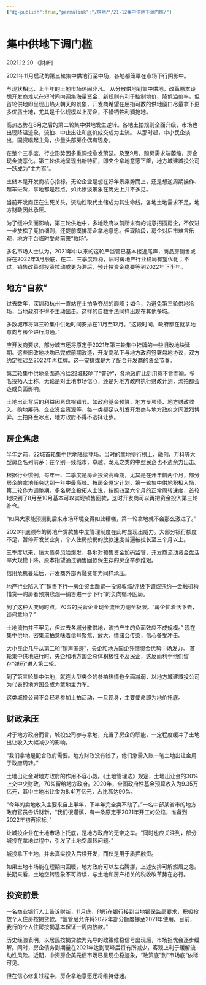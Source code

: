 ```yaml
---
{"dg-publish":true,"permalink":"/房地产/21-12集中供地下调门槛/"}
---
```


# 集中供地下调门槛
2021.12.20 《财新》

2021年11月启动的第三轮集中供地行至中场，各地都笼罩在市场下行阴影中。

与现状相比，上半年的土地市场热闹非凡。
从分散供地到集中供地，改革原本设想开发商难以在短时间内调集海量资金，新规则有利于控制地价、降低溢价率。但首轮供地即呈现出热火朝天的景象，开发商希望在屈指可数的供地窗口尽量拿下更多优质土地，尤其是千亿规模以上房企，不惜牺牲利润抢地。

高热态势在8月之后的第二轮集中供地发生逆转。各地土拍规则全面升级，市场也出现降温迹象，流拍、中止出让和底价成交成为主流。
从那时起，中小民企淡出，国资唱起主角，少量头部房企偶有现身。

在整个三季度，行业形势因多重调控愈发萧瑟。及至9月，购房需求端萎缩，房企现金流恶化。第三轮供地呈现出新特征，即央企拿地意愿下降，地方城建城投公司一跃成为“主力军”。

土储本是开发商核心指标。无论企业是想在好年景乘势而上，还是想逆周期操作、超车进阶，拿地都是起点。如此惨淡景象在历史上并不多见。

当前开发商正在生死关头，流动性取代土储成为其生命线。各地土地需求不足，地方财政因此承压。

为了缓冲负面影响，第三轮供地中，多地政府以前所未有的诚意招揽房企，不仅进一步放松了竞拍细则，还提前摸排房企拿地意愿。但现阶段，房企对后市难言乐观，地方平台临时受命前来“救场”。

多名市场人士认为，2021年中以来的这轮严监管已基本接近尾声，商品房销售或将在2022年3月触底，在二、三季度趋稳，届时房地产行业格局有望优化；不过，销售改善对投资拉动或更为滞后，预计投资企稳要等到2022年下半年。

## 地方“自救”

过去数年，深圳和杭州一直站在土拍争夺战的巅峰；如今，为避免第三轮供地冷场，当地政府不得不主动出击。这样的自救手法同样出现在其他多城。

多数城市将第三轮集中供地时间安排在11月至12月。“这段时间，政府都在就拿地意向与房企进行沟通。”

应开发商要求，部分城市还将原定于2021年第三轮集中挂牌的一些旧改地块延期。这些旧改地块均已完成前期改造，开发商私下与地方政府签署勾地协议，双方约定推迟至2022年再挂牌。这一安排或是为了配合开发商的资金节奏。

第二轮集中供地全面遇冷给22城敲响了“警钟”，各地政府此刻用意不言而喻。多名投拓人士称，无论是对土地市场信心，还是对地方政府执行财政计划，流拍都会造成负面影响。

土地出让背后的利益因素盘根错节。如政府基金预算、地方专项债、地方财政收入、购地筹码、企业资金资源等，每一类都足以引发开发商与地方政府之间激烈博弈。土拍降至冰点，地方政府不得不选择让步。

## 房企焦虑

半年之前，22城首轮集中供地陆续登场。当时的拿地排行榜上，融创、万科等大型房企名列前茅；在个别一线城市，卓越、龙光之类的中型民企也不遗余力出击。

根据行业惯例，每年一、二季度是房企投资高峰期，尤其是在开年前两个月，部分房企的拿地任务达到一年中最高峰。按房企原定计划，第一轮集中供地积极入场，第二轮作为调整期。多名房企投拓人士说，按照四至六个月的正常周转速度，首轮地块到了8月至10月基本可以实现销售回款，这时开发商可以再把资金投入第三轮补仓。

“如果大家能预测到后来市场环境变得如此糟糕，第一轮拿地就不会那么激进了。”

2020年底颁布的房地产贷款集中度管理制度在此时显现出威力。大部分银行额度不足，暂停开发贷业务，个人住房按揭的放款速度普遍被拉长至三个月以上。

三季度以来，恒大债务风险爆发，各地对预售资金加码监管，开发商流动资金盘活率大规模下降。原本指望通过销售回款保生存的房企举步维艰。

信用危机蔓延后，开发商外部再融资能力同样承压。

地产行业陷入了“销售下行—房企资金趋紧—投资收缩/评级下调或违约—金融机构惜贷—购房者预期悲观—销售进一步下行”的负向循环困局。

到了这种大变局时点，70%的民营企业现金流压力绷至极限。“房企忙着活下去，谈何拿地？”

土地流拍并不罕见，但过去各城分散供地，流拍产生的负面效应不成规模。”
现在集中供地，密集流拍意味着信号聚焦、放大，情绪会传染，信心备受冲击。

大小民企几乎从第二轮“销声匿迹”，央企和地方国企凭借资金优势中场发力。
首轮集中供地进行时，央企和地方国企总体积极性不及民企，这反而利于他们留存“弹药”进入第二轮。

到了第三轮集中供地，就连大型央企的参拍热情也全面减弱，以地方城建城投公司为代表的地方国企成为拿地主力军。

这类城投公司不会轻易参加土拍活动，一旦现身，主要使命即为地价托底。

## 财政承压

对于地方政府而言，城投公司参与拿地，充当了房企的职能，一定程度缓冲了土地出让收入大幅减少的影响。

“我们拿地是配合政府需要。地方财政没有钱了，他们急需入账一笔土地出让金用于政府周转。”

土地出让金对地方政府的作用不容小觑。《土地管理法》规定，土地出让金的30%上交中央财政，70%留给地方政府。2020年，全国政府性基金预算收入为9.35万亿元，其中土地出让金为8.41万亿元，占比高达90%。

“今年的卖地收入主要来自上半年，下半年完全卖不动了。”一名中部某省市的地方政府官员告诉财新，“我们很谨慎，有一条原定于2021年开工的公路，准备到2022年初再招标。”

让城投企业在土地市场上托底，是地方政府的无奈之举。“同时也应关注到，部分城投在拿地过程中，引发了土地空周转问题。”

城投拿下土地，并未真实投入后续开发，而仅是用于质押融资。

如果土地市场能在短期内回暖，地方政府可以左右腾挪，上述安排可解燃眉之急。长期来看，土地空转现象不可持续，与土地和房产相关的税收改革势在必行。

## 投资前景

一名商业银行人士告诉财新，11月底，他所在银行接到当地银保监局要求，积极投放个人住房按揭贷款。“监管层允许将2022年部分额度挪至2021年使用。目前，我行的个人住房按揭基本保证一周内放款。”

历史经验表明，以居民按揭贷款为先导的政策维稳信号出现后，市场担忧会逐步缓解。同时，房企债务到期量在2021年达到高峰后将有所减少，客观上利于缓解流动性风险。近期，中资房企美元债市场已呈现企稳迹象，“政策底”到“市场底”依稀可见。

但在信心修复过程中，房企拿地意愿还将维持低迷。

